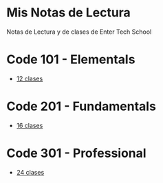 # Mis Notas de Lectura

Notas de Lectura y de clases de Enter Tech School

# Code 101 - Elementals
- [12 clases](./code-101)

# Code 201 - Fundamentals
- [16 clases](./code-201)

# Code 301 - Professional
- [24 clases](./code-301)
